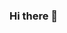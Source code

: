 ### Hi there 👋

<!--
**FreeRICK2/FreeRICK2** is a ✨ _special_ ✨ repository because its `README.md` (this file) appears on your GitHub profile.

Here are some ideas to get you started:

- 🔭 I’m currently working on .../transfer/authorization/create
- 🌱 I’m currently learning ...npm install # pull identity data for an item
request = IdentityGetRequest(access_token=access_token)
response = client.identity_get(request)
accounts = response['accounts']
identities = []
for account in accounts:
    identities.extend(account['owners'])
- 👯 I’m looking to collaborate on ...
- 🤔 I’m looking for help with ...
- 💬 Ask me about ...
- 📫 How to reach me: ...
- 😄 Pronouns: ...
- ⚡ Fun fact: ...
-->
